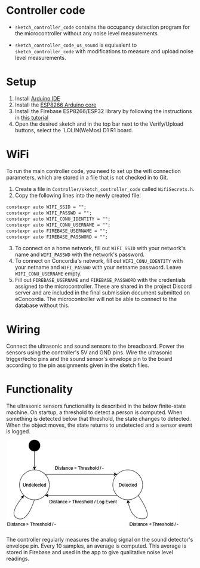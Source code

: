 # Controller code

* `sketch_controller_code` contains the occupancy detection program for the microcontroller without any noise level measurements.

* `sketch_controller_code_us_sound` is equivalent to `sketch_controller_code` with modifications to measure and upload noise level measurements.

# Setup

1. Install [Arduino IDE](https://www.arduino.cc/en/software)
2. Install the [ESP8266 Arduino core](https://github.com/esp8266/Arduino)
3. Install the Firebase ESP8266/ESP32 library by following the instructions in [this tutorial](https://randomnerdtutorials.com/esp32-firebase-realtime-database/)
4. Open the desired sketch and in the top bar next to the Verify/Upload buttons, select the `LOLIN(WeMos) D1 R1 board.

# WiFi

To run the main controller code, you need to set up the wifi connection parameters, which are stored in a file that is not checked in to Git.

1. Create a file in `Controller/sketch_controller_code` called `WifiSecrets.h`.
2. Copy the following lines into the newly created file:
```
constexpr auto WIFI_SSID = "";
constexpr auto WIFI_PASSWD = "";
constexpr auto WIFI_CONU_IDENTITY = "";
constexpr auto WIFI_CONU_USERNAME = "";
constexpr auto FIREBASE_USERNAME = "";
constexpr auto FIREBASE_PASSWORD = "";
```
3. To connect on a home network, fill out `WIFI_SSID` with your network's name and `WIFI_PASSWD` with the network's password.
4. To connect on Concordia's network, fill out `WIFI_CONU_IDENTITY` with your netname and `WIFI_PASSWD` with your netname password. Leave `WIFI_CONU_USERNAME` empty.
5. Fill out `FIREBASE_USERNAME` and `FIREBASE_PASSWORD` with the credentials assigned to the microcontroller. These are shared in the project Discord server and are included in the final submission document submitted on eConcordia. The microcontroller will not be able to connect to the database without this.

# Wiring

Connect the ultrasonic and sound sensors to the breadboard.
Power the sensors using the controller's 5V and GND pins.
Wire the ultrasonic trigger/echo pins and the sound sensor's envelope pin to the board according to the pin assignments given in the sketch files.

# Functionality

The ultrasonic sensors functionality is described in the below finite-state machine. 
On startup, a threshold to detect a person is computed.
When something is detected below that threshold, the state changes to detected.
When the object moves, the state returns to undetected and a sensor event is logged.

![Ultrasonic sensor Mealy FSM](ultrasonic_fsm.png?raw=true "Ultrasonic sensor Mealy FSM")

The controller regularly measures the analog signal on the sound detector's envelope pin.
Every 10 samples, an average is computed.
This average is stored in Firebase and used in the app to give qualitative noise level readings.